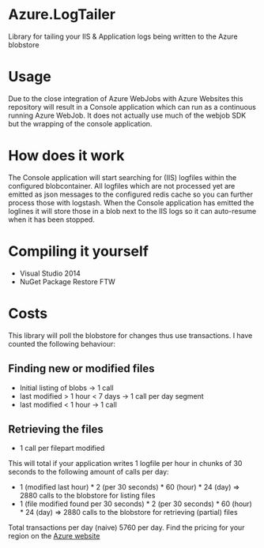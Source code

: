 # Azure.LogTailer

Library for tailing your IIS &amp; Application logs being written to the Azure blobstore

# Usage

Due to the close integration of Azure WebJobs with Azure Websites this repository will result in a Console application which can run as a continuous running Azure WebJob. It does not actually use much of the webjob SDK but the wrapping of the console application.

# How does it work

The Console application will start searching for (IIS) logfiles within the configured blobcontainer. All logfiles which are not processed yet are emitted as json messages to the configured redis cache so you can further process those with logstash. When the Console application has emitted the loglines it will store those in a blob next to the IIS logs so it can auto-resume when it has been stopped.

# Compiling it yourself

- Visual Studio 2014
- NuGet Package Restore FTW


# Costs

This library will poll the blobstore for changes thus use transactions. I have counted the following behaviour:

## Finding new or modified files

* Initial listing of blobs -> 1 call 
* last modified > 1 hour < 7 days -> 1 call per day segment 
* last modified < 1 hour -> 1 call

## Retrieving the files

* 1 call per filepart modified

This will total if your application writes 1 logfile per hour in chunks of 30 seconds to the following amount of calls per day:

* 1 (modified last hour) * 2 (per 30 seconds) * 60 (hour) * 24 (day) => 2880 calls to the blobstore for listing files
* 1 (file modified found per 30 seconds) * 2 (per 30 seconds) * 60 (hour) * 24 (day) => 2880 calls to the blobstore for retrieving (partial) files

Total transactions per day (naive) 5760 per day. Find the pricing for your region on the [Azure website](http://azure.microsoft.com/en-us/pricing/details/storage/)

